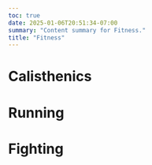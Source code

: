```yaml
---
toc: true
date: 2025-01-06T20:51:34-07:00
summary: "Content summary for Fitness."
title: "Fitness"
---
```


# Calisthenics

# Running

# Fighting
